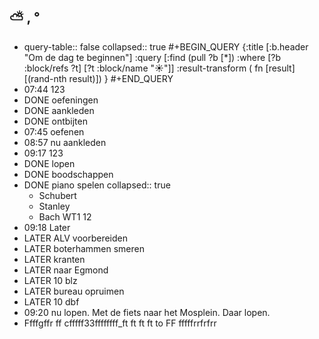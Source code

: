 ## ⛅ , °
- query-table:: false
  collapsed:: true
  #+BEGIN_QUERY 
  {:title [:b.header "Om de dag te beginnen"]
   :query [:find (pull ?b [*])
     :where 
       [?b :block/refs ?t]
       [?t :block/name "☀️"]]
   :result-transform ( fn [result] [(rand-nth result)])
  }
  #+END_QUERY
- 07:44 123
- DONE oefeningen
- DONE aankleden
- DONE ontbijten
- 07:45 oefenen
- 08:57 nu aankleden
- 09:17 123
- DONE lopen
- DONE boodschappen
- DONE piano spelen
  collapsed:: true
	- Schubert
	- Stanley
	- Bach WT1 12
- 09:18 Later
- LATER ALV voorbereiden
- LATER boterhammen smeren
- LATER kranten
- LATER naar Egmond
- LATER 10 blz
- LATER bureau opruimen
- LATER 10 dbf
- 09:20 nu lopen. Met de fiets naar het Mosplein. Daar lopen.
- Ffffgffr ff cfffff33ffffffff_ft ft ft ft to FF fffffrrfrfrr